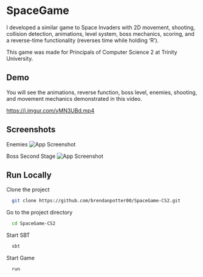
# SpaceGame

I developed a similar game to Space Invaders with 2D movement, shooting, collision detection, animations, level system, boss mechanics, 
scoring, and a reverse-time functionality (reverses time while holding ‘R’).

This game was made for Principals of Computer Science 2 at Trinity University.

## Demo

You will see the animations, reverse function, boss level, enemies, shooting, and movement mechanics demonstrated in this video.

https://i.imgur.com/yMN3UBd.mp4

## Screenshots

Enemies
![App Screenshot](https://i.imgur.com/BL6gBBq.png)

Boss Second Stage
![App Screenshot](https://i.imgur.com/LIlyv69.png)


## Run Locally

Clone the project

```bash
  git clone https://github.com/brendanpotter00/SpaceGame-CS2.git
```

Go to the project directory

```bash
  cd SpaceGame-CS2
```

Start SBT

```bash
  sbt
```

Start Game

```bash
  run
```

  
